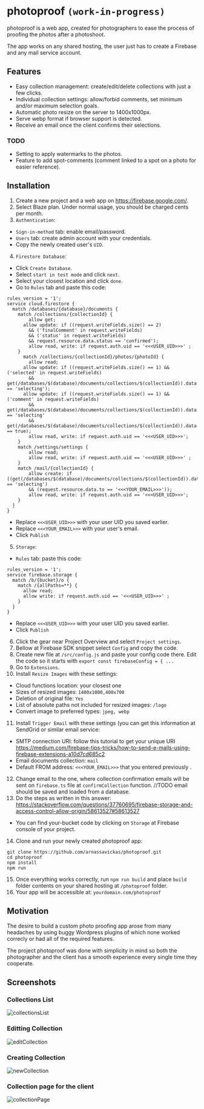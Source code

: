# photoproof `(work-in-progress)`

photoproof is a web app, created for photographers to ease the process of proofing the photos after a photoshoot.

The app works on any shared hosting, the user just has to create a Firebase and any mail service account.

## Features

- Easy collection management: create/edit/delete collections with just a few clicks.
- Individual collection settings: allow/forbid comments, set minimum and/or maximum selection goals.
- Automatic photo resize on the server to 1400x1000px.
- Serve webp format if browser support is detected.
- Receive an email once the client confirms their selections.

### TODO

- Setting to apply watermarks to the photos.
- Feature to add spot-comments (comment linked to a spot on a photo for easier reference).

## Installation

1.  Create a new project and a web app on https://firebase.google.com/.
2.  Select Blaze plan. Under normal usage, you should be charged cents per month.
3.  `Authentication`:

- `Sign-in-method` tab: enable email/password.
- `Users` tab: create admin account with your credentials.
- Copy the newly created user's `UID`.

4.  `Firestore Database`:

- Click `Create Database`.
- Select `start in test mode` and click `next`.
- Select your closest location and click `done`.
- Go to `Rules` tab and paste this code:

```
rules_version = '1';
service cloud.firestore {
  match /databases/{database}/documents {
    match /collections/{collectionId} {
    	allow get;
      allow update: if ((request.writeFields.size() == 2)
      	&& ('finalComment' in request.writeFields)
      	&& ('status' in request.writeFields)
      	&& request.resource.data.status == 'confirmed');
  		allow read, write: if request.auth.uid == '<<<USER_UID>>>' ;
    }
      match /collections/{collectionId}/photos/{photoId} {
    	allow read;
      allow update: if ((request.writeFields.size() == 1) && ('selected' in request.writeFields)
      	&& get(/databases/$(database)/documents/collections/$(collectionId)).data.status == 'selecting');
      allow update: if ((request.writeFields.size() == 1) && ('comment' in request.writeFields)
      	&& get(/databases/$(database)/documents/collections/$(collectionId)).data.status == 'selecting'
      	&& get(/databases/$(database)/documents/collections/$(collectionId)).data.allowComments == true);
  		allow read, write: if request.auth.uid == '<<<USER_UID>>>';
    }
    match /settings/settings {
    	allow read;
    	allow read, write: if request.auth.uid == '<<<USER_UID>>>' ;
    }
    match /mail/{collectionId} {
    	allow create: if ((get(/databases/$(database)/documents/collections/$(collectionId)).data.status == 'selecting')
      	&& (request.resource.data.to == '<<<YOUR_EMAIL>>>'));
    	allow read, write: if request.auth.uid == '<<<USER_UID>>>';
    }
  }
}
```

- Replace `<<<USER_UID>>>` with your user UID you saved earlier.
- Replace `<<<YOUR_EMAIL>>>` with your user's email.
- Click `Publish`

5. `Storage`:
- `Rules` tab: paste this code:

```
rules_version = '1';
service firebase.storage {
  match /b/{bucket}/o {
    match /{allPaths=**} {
      allow read;
      allow write: if request.auth.uid == '<<<USER_UID>>>' ;
    }
  }
}
```

- Replace `<<<USER_UID>>>` with your user UID you saved earlier.
- Click `Publish`

6. Click the gear near Project Overview and select `Project settings`.
7. Bellow at Firebase SDK snippet select `Config` and copy the code.
8. Create new file at `/src/config.js` and paste your config code there. Edit the code so it starts with `export const firebaseConfig = { ...`
9. Go to `Extensions`.
10. Install `Resize Images` with these settings:

- Cloud functions location: your closest one
- Sizes of resized images: `1400x1000,400x700`
- Deletion of original file: `Yes`
- List of absolute paths not included for resized images: `/logo`
- Convert image to preferred types: `jpeg, webp`

11. Install `Trigger Email` with these settings (you can get this information at SendGrid or similar email service:

- SMTP connection URI: follow this tutorial to get your unique URI https://medium.com/firebase-tips-tricks/how-to-send-e-mails-using-firebase-extensions-a10d7cd685c2
- Email documents collection: `mail`
- Default FROM address: `<<<YOUR_EMAIL>>>` that you entered previously .

12. Change email to the one, where collection confirmation emails will be sent on `firebase.ts` file at `confirmCollection` function.
    //TODO email should be saved and loaded from a database.
13. Do the steps as written in this answer:
https://stackoverflow.com/questions/37760695/firebase-storage-and-access-control-allow-origin/58613527#58613527
- You can find your-bucket code by clicking on `Storage` at Firebase console of your project.
14. Clone and run your newly created photoproof app:

```
git clone https://github.com/arnassavickas/photoproof.git
cd photoproof
npm install
npm run
```

15. Once everything works correctly, run `npm run build` and place `build` folder contents on your shared hosting at `/photoproof` folder.
16. Your app will be accessible at: `yourdomain.com/photoproof`

## Motivation

The desire to build a custom photo proofing app arose from many headaches by using buggy Wordpress plugins of which none worked correcly or had all of the required features.

The project photoproof was done with simplicity in mind so both the photographer and the client has a smooth experience every single time they cooperate.


## Screenshots

### Collections List
![collectionsList](https://user-images.githubusercontent.com/33692872/114734813-3c9e9300-9d4d-11eb-91aa-5d06ab56e4a8.jpg)

### Editting Collection
![editCollection](https://user-images.githubusercontent.com/33692872/114734824-3f00ed00-9d4d-11eb-8552-ae22bf503f81.jpg)

### Creating Collection
![newCollection](https://user-images.githubusercontent.com/33692872/114734840-432d0a80-9d4d-11eb-8316-7b263e6eed2d.jpg)

### Collection page for the client
![collectionPage](https://user-images.githubusercontent.com/33692872/114734844-458f6480-9d4d-11eb-8f95-f99b3f694d64.jpg)
